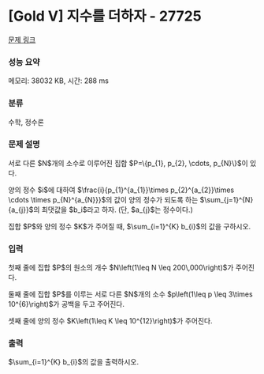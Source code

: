 # [Gold V] 지수를 더하자 - 27725 

[문제 링크](https://www.acmicpc.net/problem/27725) 

### 성능 요약

메모리: 38032 KB, 시간: 288 ms

### 분류

수학, 정수론

### 문제 설명

<p>서로 다른 $N$개의 소수로 이루어진 집합 $P=\{p_{1}, p_{2}, \cdots, p_{N}\}$이 있다.</p>

<p>양의 정수 $i$에 대하여 $\frac{i}{p_{1}^{a_{1}}\times p_{2}^{a_{2}}\times \cdots \times p_{N}^{a_{N}}}$의 값이 양의 정수가 되도록 하는 $\sum_{j=1}^{N}{a_{j}}$의 최댓값을 $b_i$라고 하자. (단, $a_{j}$는 정수이다.)</p>

<p>집합 $P$와 양의 정수 $K$가 주어질 때, $\sum_{i=1}^{K} b_{i}$의 값을 구하시오.</p>

### 입력 

 <p>첫째 줄에 집합 $P$의 원소의 개수 $N\left(1\leq N \leq 200\,000\right)$가 주어진다.</p>

<p>둘째 줄에 집합 $P$를 이루는 서로 다른 $N$개의 소수 $p\left(1\leq p \leq 3\times 10^{6}\right)$가 공백을 두고 주어진다.</p>

<p>셋째 줄에 양의 정수 $K\left(1\leq K \leq 10^{12}\right)$가 주어진다.</p>

### 출력 

 <p>$\sum_{i=1}^{K} b_{i}$의 값을 출력하시오.</p>

